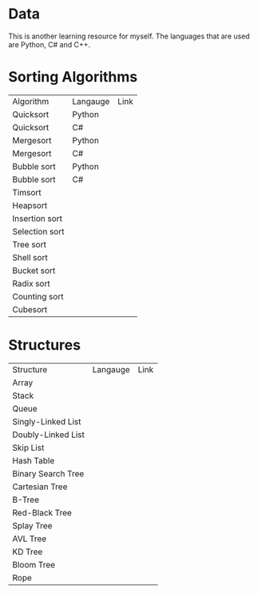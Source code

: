 # Data

This is another learning resource for myself.
The languages that are used are Python, C# and C++.

# Sorting Algorithms
<table>
    <tr>
        <td>Algorithm</td>
        <td>Langauge</td>
        <td>Link</td>
    </tr>
    <tr>
        <td>Quicksort</td>
        <td>Python</td>
        <td></td>
    </tr>
    <tr>
        <td>Quicksort</td>
        <td>C#</td>
        <td></td>
    </tr>
    <tr>
        <td>Mergesort</td>
        <td>Python</td>
        <td></td>
    </tr>
    <tr>
        <td>Mergesort</td>
        <td>C#</td>
        <td></td>
    </tr>
    <tr>
        <td>Bubble sort</td>
        <td>Python</td>
        <td></td>
    </tr>
    <tr>
        <td>Bubble sort</td>
        <td>C#</td>
        <td></td>
    </tr>
    <tr><td>Timsort</td></tr>
    <tr><td>Heapsort</td></tr>
    <tr><td>Insertion sort</td></tr>
    <tr><td>Selection sort</td></tr>
    <tr><td>Tree sort</td></tr>
    <tr><td>Shell sort</td></tr>
    <tr><td>Bucket sort</td></tr>
    <tr><td>Radix sort</td></tr>
    <tr><td>Counting sort</td></tr>
    <tr><td>Cubesort</td></tr>
</table>

# Structures
<table>
    <tr>
        <td>Structure</td>
        <td>Langauge</td>
        <td>Link</td>
    </tr>
    <tr><td>Array</td></tr>
    <tr><td>Stack</td></tr>
    <tr><td>Queue</td></tr>
    <tr><td>Singly-Linked List</td></tr>
    <tr><td>Doubly-Linked List</td></tr>
    <tr><td>Skip List</td></tr>
    <tr><td>Hash Table</td></tr>
    <tr><td>Binary Search Tree</td></tr>
    <tr><td>Cartesian Tree</td></tr>
    <tr><td>B-Tree</td></tr>
    <tr><td>Red-Black Tree</td></tr>
    <tr><td>Splay Tree</td></tr>
    <tr><td>AVL Tree</td></tr>
    <tr><td>KD Tree</td></tr>
    <tr><td>Bloom Tree</td></tr>
    <tr><td>Rope</td></tr>
</table>